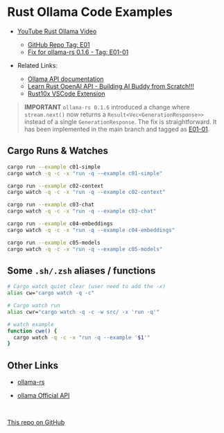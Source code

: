 # Rust Ollama Code Examples

- [YouTube Rust Ollama Video](https://www.youtube.com/watch?v=OcH-zT5VNgM&list=PL7r-PXl6ZPcCIOFaL7nVHXZvBmHNhrh_Q)
	- [GitHub Repo Tag: E01](https://github.com/jeremychone-channel/rust-xp-ollama/tree/E01)
	- [Fix for ollama-rs 0.1.6 - Tag: E01-01](https://github.com/jeremychone-channel/rust-xp-ollama/tree/E01-01)

- Related Links: 
	- [Ollama API documentation](https://github.com/ollama/ollama/blob/main/docs/api.md#generate-a-chat-completion)
	- [Learn Rust OpenAI API - Building AI Buddy from Scratch!!!](https://www.youtube.com/watch?v=PHbCmIckV20&list=PL7r-PXl6ZPcCIOFaL7nVHXZvBmHNhrh_Q)
	- [Rust10x VSCode Extension](https://rust10x.com/vscode)

> **IMPORTANT** 
`ollama-rs 0.1.6` introduced a change where `stream.next()` now returns a `Result<Vec<GenerationResponse>>` instead of a single `GenerationResponse`. The fix is straightforward. It has been implemented in the main branch and tagged as [E01-01](https://github.com/jeremychone-channel/rust-xp-ollama/tree/E01-01).


## Cargo Runs & Watches

```sh
cargo run --example c01-simple
cargo watch -q -c -x "run -q --example c01-simple"

cargo run --example c02-context
cargo watch -q -c -x "run -q --example c02-context"

cargo run --example c03-chat
cargo watch -q -c -x "run -q --example c03-chat"

cargo run --example c04-embeddings
cargo watch -q -c -x "run -q --example c04-embeddings"

cargo run --example c05-models
cargo watch -q -c -x "run -q --example c05-models"
```

## Some `.sh/.zsh` aliases / functions

```sh
# Cargo watch quiet clear (user need to add the -x)
alias cw="cargo watch -q -c"

# Cargo watch run
alias cwr="cargo watch -q -c -w src/ -x 'run -q'"

# watch example
function cwe() {
  cargo watch -q -c -x "run -q --example '$1'"
}
```

## Other Links

- [ollama-rs](https://github.com/pepperoni21/ollama-rs)

- [ollama Official API](https://github.com/jmorganca/ollama/blob/main/docs/api.md)


<br />

[This repo on GitHub](https://github.com/jeremychone-channel/rust-xp-ollama)